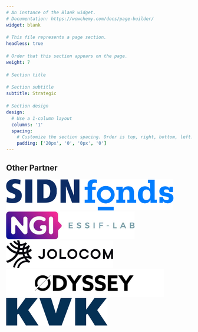 ```yaml
---
# An instance of the Blank widget.
# Documentation: https://wowchemy.com/docs/page-builder/
widget: blank

# This file represents a page section.
headless: true

# Order that this section appears on the page.
weight: 7

# Section title

# Section subtitle
subtitle: Strategic

# Section design
design:
  # Use a 1-column layout
  columns: '1'
  spacing:
    # Customize the section spacing. Order is top, right, bottom, left.
    padding: ['20px', '0', '0px', '0']
---
```


<div class="container mb-5">
<!-- Title -->
<h2 class="text-center font-weight-bold"> Other Partner </h2>
<!-- First row -->
<div class="row align-items-top text-center  mt-4 mb-5">
  <div class="col text-center" > 
    <a href="https://www.sidnfonds.nl/" target="_blank">
    <img src="./logos/sidn.svg" alt="SIDN Fonds logo" style="max-width:90%; margin:auto; height:75x;"> </a> </div>     <div class="col text-center" > 
    <a href="https://essif-lab.eu/" target="_blank"> 
    <img src="./logos/ngi-essiflab.jpg" alt="NGI Essif Lab logo" style=" margin:auto; height:75px;">
    </a> </div>     <div class="col text-center" > 
    <a href="https://jolocom.io/" target="_blank">
    <img src="./logos/jolocom_h@3x.png" alt="Jolocom logo" style="max-width:90%; margin:auto; height:75px;"> </a>
  </div>
</div>
<!-- Second row -->
<div class="row align-items-top text-center  mt-4 mb-5">
  <div class="col text-center"> 
    <a href="https://odyssey.org/" target="_blank">
    <img src="./logos/odyssey.png" alt="Odyssey logo" style="max-width:90%; margin:auto; height:75px;"> </a> </div>     <div class="col text-center" > 
    <a href="https://www.kvk.nl/" target="_blank"> 
    <img src="./logos/kvk.svg" alt="Kamer van Koophandel logo" style="max-width:90%; margin:auto; height:75px;"> </a>
  </div>
</div>
